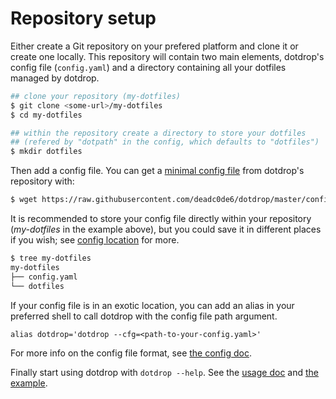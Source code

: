 # Repository setup

Either create a Git repository on your prefered platform and clone it or create one locally.
This repository will contain two main elements, dotdrop's config file (`config.yaml`)
and a directory containing all your dotfiles managed by dotdrop.
```bash
## clone your repository (my-dotfiles)
$ git clone <some-url>/my-dotfiles
$ cd my-dotfiles

## within the repository create a directory to store your dotfiles
## (refered by "dotpath" in the config, which defaults to "dotfiles")
$ mkdir dotfiles
```

Then add a config file. You can get a
[minimal config file](https://github.com/deadc0de6/dotdrop/blob/master/config.yaml)
from dotdrop's repository with:
```bash
$ wget https://raw.githubusercontent.com/deadc0de6/dotdrop/master/config.yaml
```
It is recommended to store your config file directly within your repository
(*my-dotfiles* in the example above), but you could save it in different places if you wish;
see [config location](config.md#location) for more.

```bash
$ tree my-dotfiles
my-dotfiles
├── config.yaml
└── dotfiles
```

If your config file is in an exotic location, you can add an alias
in your preferred shell to call dotdrop with the config file path argument.
```
alias dotdrop='dotdrop --cfg=<path-to-your-config.yaml>'
```

For more info on the config file format, see [the config doc](config.md).

Finally start using dotdrop with `dotdrop --help`. See the [usage doc](usage.md)
and [the example](https://github.com/deadc0de6/dotdrop/blob/master/README.md#getting-started).
